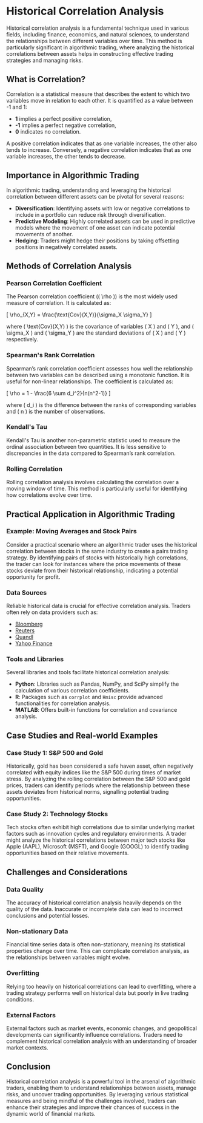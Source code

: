 # Historical Correlation Analysis

Historical correlation analysis is a fundamental technique used in various fields, including finance, economics, and natural sciences, to understand the relationships between different variables over time. This method is particularly significant in algorithmic trading, where analyzing the historical correlations between assets helps in constructing effective trading strategies and managing risks. 

## What is Correlation?

Correlation is a statistical measure that describes the extent to which two variables move in relation to each other. It is quantified as a value between -1 and 1:

- **1** implies a perfect positive correlation,
- **-1** implies a perfect negative correlation,
- **0** indicates no correlation.

A positive correlation indicates that as one variable increases, the other also tends to increase. Conversely, a negative correlation indicates that as one variable increases, the other tends to decrease.

## Importance in Algorithmic Trading

In algorithmic trading, understanding and leveraging the historical correlation between different assets can be pivotal for several reasons:

- **Diversification**: Identifying assets with low or negative correlations to include in a portfolio can reduce risk through diversification.
- **Predictive Modeling**: Highly correlated assets can be used in predictive models where the movement of one asset can indicate potential movements of another.
- **Hedging**: Traders might hedge their positions by taking offsetting positions in negatively correlated assets.

## Methods of Correlation Analysis

### Pearson Correlation Coefficient

The Pearson correlation coefficient (\( \rho \)) is the most widely used measure of correlation. It is calculated as:

\[ \rho_{X,Y} = \frac{\text{Cov}(X,Y)}{\sigma_X \sigma_Y} \]

where \( \text{Cov}(X,Y) \) is the covariance of variables \( X \) and \( Y \), and \( \sigma_X \) and \( \sigma_Y \) are the standard deviations of \( X \) and \( Y \) respectively.

### Spearman's Rank Correlation

Spearman’s rank correlation coefficient assesses how well the relationship between two variables can be described using a monotonic function. It is useful for non-linear relationships. The coefficient is calculated as:

\[ \rho = 1 - \frac{6 \sum d_i^2}{n(n^2-1)} \]

where \( d_i \) is the difference between the ranks of corresponding variables and \( n \) is the number of observations.

### Kendall's Tau

Kendall's Tau is another non-parametric statistic used to measure the ordinal association between two quantities. It is less sensitive to discrepancies in the data compared to Spearman’s rank correlation.

### Rolling Correlation

Rolling correlation analysis involves calculating the correlation over a moving window of time. This method is particularly useful for identifying how correlations evolve over time.

## Practical Application in Algorithmic Trading

### Example: Moving Averages and Stock Pairs

Consider a practical scenario where an algorithmic trader uses the historical correlation between stocks in the same industry to create a pairs trading strategy. By identifying pairs of stocks with historically high correlations, the trader can look for instances where the price movements of these stocks deviate from their historical relationship, indicating a potential opportunity for profit.

### Data Sources

Reliable historical data is crucial for effective correlation analysis. Traders often rely on data providers such as:

- [Bloomberg](https://www.bloomberg.com/)
- [Reuters](https://www.reuters.com/)
- [Quandl](https://www.quandl.com/)
- [Yahoo Finance](https://finance.yahoo.com/)

### Tools and Libraries

Several libraries and tools facilitate historical correlation analysis:

- **Python**: Libraries such as Pandas, NumPy, and SciPy simplify the calculation of various correlation coefficients.
- **R**: Packages such as `corrplot` and `Hmisc` provide advanced functionalities for correlation analysis.
- **MATLAB**: Offers built-in functions for correlation and covariance analysis.

## Case Studies and Real-world Examples

### Case Study 1: S&P 500 and Gold

Historically, gold has been considered a safe haven asset, often negatively correlated with equity indices like the S&P 500 during times of market stress. By analyzing the rolling correlation between the S&P 500 and gold prices, traders can identify periods where the relationship between these assets deviates from historical norms, signalling potential trading opportunities.

### Case Study 2: Technology Stocks

Tech stocks often exhibit high correlations due to similar underlying market factors such as innovation cycles and regulatory environments. A trader might analyze the historical correlations between major tech stocks like Apple (AAPL), Microsoft (MSFT), and Google (GOOGL) to identify trading opportunities based on their relative movements.

## Challenges and Considerations

### Data Quality

The accuracy of historical correlation analysis heavily depends on the quality of the data. Inaccurate or incomplete data can lead to incorrect conclusions and potential losses.

### Non-stationary Data

Financial time series data is often non-stationary, meaning its statistical properties change over time. This can complicate correlation analysis, as the relationships between variables might evolve.

### Overfitting

Relying too heavily on historical correlations can lead to overfitting, where a trading strategy performs well on historical data but poorly in live trading conditions. 

### External Factors

External factors such as market events, economic changes, and geopolitical developments can significantly influence correlations. Traders need to complement historical correlation analysis with an understanding of broader market contexts.

## Conclusion

Historical correlation analysis is a powerful tool in the arsenal of algorithmic traders, enabling them to understand relationships between assets, manage risks, and uncover trading opportunities. By leveraging various statistical measures and being mindful of the challenges involved, traders can enhance their strategies and improve their chances of success in the dynamic world of financial markets.
